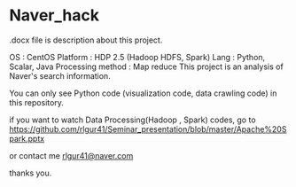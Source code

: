 # Naver_hack

.docx file is description about this project. 

OS : CentOS 
Platform : HDP 2.5 (Hadoop HDFS, Spark)
Lang : Python, Scalar, Java
Processing method : Map reduce
This project is an analysis of Naver's search information.

You can only see Python code (visualization code, data crawling code) in this repository.

if you want to watch Data Processing(Hadoop , Spark) codes, go to https://github.com/rlgur41/Seminar_presentation/blob/master/Apache%20Spark.pptx

or contact me rlgur41@naver.com

thanks you.
